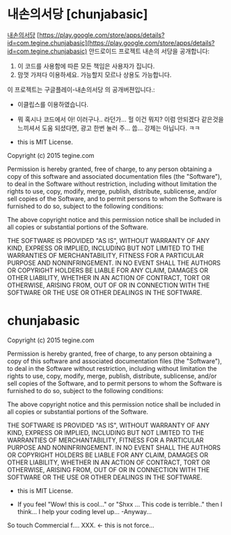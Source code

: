# 내손의서당 [chunjabasic] 
[내손의서당](https://play.google.com/store/apps/details?id=com.tegine.chunjabasic)
[https://play.google.com/store/apps/details?id=com.tegine.chunjabasic](https://play.google.com/store/apps/details?id=com.tegine.chunjabasic)
안드로이드 프로젝트 내손의 서당을 공개합니다:

1. 이 코드를 사용함에 따른 모든 책임은 사용자가 집니다.
2. 맘껏 가져다 이용하세요. 가능할지 모르나 상용도 가능합니다.

이 프로젝트는 구글플레이-내손의서당 의 공개버젼입니다.:
* 이클립스를 이용하였습니다. 
* 뭐 혹시나 코드에서 아! 이러구나.. 라던가... 헐 이건 뭐지? 
이럼 안되겠다 같은것을 느끼셔서 도움 되셨다면,
광고 한번 눌러 주... 씁... 강제는 아닙니다. ㅋㅋ

* this is MIT License.

Copyright (c) 2015 tegine.com

Permission is hereby granted, free of charge, to any person
obtaining a copy of this software and associated documentation
files (the "Software"), to deal in the Software without
restriction, including without limitation the rights to use,
copy, modify, merge, publish, distribute, sublicense, and/or sell
copies of the Software, and to permit persons to whom the
Software is furnished to do so, subject to the following
conditions:

The above copyright notice and this permission notice shall be
included in all copies or substantial portions of the Software.

THE SOFTWARE IS PROVIDED "AS IS", WITHOUT WARRANTY OF ANY KIND,
EXPRESS OR IMPLIED, INCLUDING BUT NOT LIMITED TO THE WARRANTIES
OF MERCHANTABILITY, FITNESS FOR A PARTICULAR PURPOSE AND
NONINFRINGEMENT. IN NO EVENT SHALL THE AUTHORS OR COPYRIGHT
HOLDERS BE LIABLE FOR ANY CLAIM, DAMAGES OR OTHER LIABILITY,
WHETHER IN AN ACTION OF CONTRACT, TORT OR OTHERWISE, ARISING
FROM, OUT OF OR IN CONNECTION WITH THE SOFTWARE OR THE USE OR
OTHER DEALINGS IN THE SOFTWARE.


# chunjabasic

Copyright (c) 2015 tegine.com

Permission is hereby granted, free of charge, to any person
obtaining a copy of this software and associated documentation
files (the "Software"), to deal in the Software without
restriction, including without limitation the rights to use,
copy, modify, merge, publish, distribute, sublicense, and/or sell
copies of the Software, and to permit persons to whom the
Software is furnished to do so, subject to the following
conditions:

The above copyright notice and this permission notice shall be
included in all copies or substantial portions of the Software.

THE SOFTWARE IS PROVIDED "AS IS", WITHOUT WARRANTY OF ANY KIND,
EXPRESS OR IMPLIED, INCLUDING BUT NOT LIMITED TO THE WARRANTIES
OF MERCHANTABILITY, FITNESS FOR A PARTICULAR PURPOSE AND
NONINFRINGEMENT. IN NO EVENT SHALL THE AUTHORS OR COPYRIGHT
HOLDERS BE LIABLE FOR ANY CLAIM, DAMAGES OR OTHER LIABILITY,
WHETHER IN AN ACTION OF CONTRACT, TORT OR OTHERWISE, ARISING
FROM, OUT OF OR IN CONNECTION WITH THE SOFTWARE OR THE USE OR
OTHER DEALINGS IN THE SOFTWARE.

* this is MIT License.

* If you feel "Wow! this is cool..." or "Shxx ... This code is terrible.."
then I think...
I help your coding level up... -Anyway...

So touch Commercial f.... XXX. <- this is not force...
